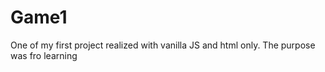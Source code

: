 # Game1
One of my first project realized with vanilla JS and html only. The purpose was fro learning
